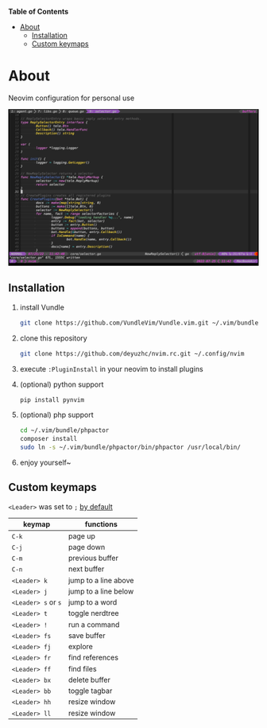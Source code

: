 <!-- markdown-toc start - Don't edit this section. Run M-x markdown-toc-refresh-toc -->
**Table of Contents**

- [About](#about)
    - [Installation](#installation)
    - [Custom keymaps](#custom-keymaps)

<!-- markdown-toc end -->

# About

Neovim configuration for personal use

![ScreenShot](screenshot.png)

## Installation

1. install Vundle
   ```sh
   git clone https://github.com/VundleVim/Vundle.vim.git ~/.vim/bundle/Vundle.vim
   ```

2. clone this repository
   ```sh
   git clone https://github.com/deyuzhc/nvim.rc.git ~/.config/nvim
   ```

3. execute `:PluginInstall` in your neovim to install plugins

4. (optional) python support

    ```sh
    pip install pynvim
    ```

5. (optional) php support

    ```sh
    cd ~/.vim/bundle/phpactor
    composer install
    sudo ln -s ~/.vim/bundle/phpactor/bin/phpactor /usr/local/bin/
    ```

6. enjoy yourself~


## Custom keymaps

`<Leader>` was set to `;` [by default](custom/extensions.vim)

| keymap              | functions            |
|---------------------|----------------------|
| `C-k`               | page up              |
| `C-j`               | page down            |
| `C-m`               | previous buffer      |
| `C-n`               | next buffer          |
| `<Leader> k`        | jump to a line above |
| `<Leader> j`        | jump to a line below |
| `<Leader> s` or `s` | jump to a word       |
| `<Leader> t`        | toggle nerdtree      |
| `<Leader> !`        | run a command        |
| `<Leader> fs`       | save buffer          |
| `<Leader> fj`       | explore              |
| `<Leader> fr`       | find references      |
| `<Leader> ff`       | find files           |
| `<Leader> bx`       | delete buffer        |
| `<Leader> bb`       | toggle tagbar        |
| `<Leader> hh`       | resize window        |
| `<Leader> ll`       | resize window        |
